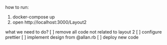 how to run:

1. docker-compose up
2. open http://localhost:3000/Layout2

what we need to do?
[ ] remove all code not related to layout 2
[ ] configure prettier
[ ] implement design from @allan.rb
[ ] deploy new code
